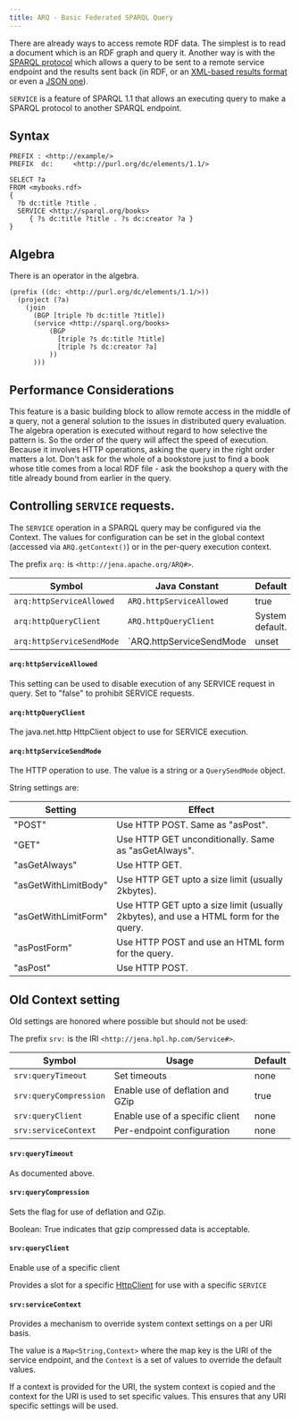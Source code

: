 ```yaml
---
title: ARQ - Basic Federated SPARQL Query
---
```


There are already ways to access remote RDF data. The simplest is
to read a document which is an RDF graph and query it. Another way
is with the
[SPARQL protocol](http://www.w3.org/TR/rdf-sparql-protocol/) which
allows a query to be sent to a remote service endpoint and the
results sent back (in RDF, or an
[XML-based results format](http://www.w3.org/TR/rdf-sparql-XMLres/)
or even a [JSON one](http://www.w3.org/TR/rdf-sparql-json-res/)).

`SERVICE` is a feature of SPARQL 1.1 that allows an executing query
to make a SPARQL protocol to another SPARQL endpoint.

## Syntax

```sparql
PREFIX : <http://example/>
PREFIX  dc:     <http://purl.org/dc/elements/1.1/>

SELECT ?a
FROM <mybooks.rdf>
{
  ?b dc:title ?title .
  SERVICE <http://sparql.org/books>
     { ?s dc:title ?title . ?s dc:creator ?a }
}
```

## Algebra

There is an operator in the algebra.

```sparql
(prefix ((dc: <http://purl.org/dc/elements/1.1/>))
  (project (?a)
    (join
      (BGP [triple ?b dc:title ?title])
      (service <http://sparql.org/books>
          (BGP
            [triple ?s dc:title ?title]
            [triple ?s dc:creator ?a]
          ))
      )))
```

## Performance Considerations

This feature is a basic building block to allow remote access in
the middle of a query, not a general solution to the issues in
distributed query evaluation. The algebra operation is executed
without regard to how selective the pattern is. So the order of the
query will affect the speed of execution. Because it involves HTTP
operations, asking the query in the right order matters a lot.
Don't ask for the whole of a bookstore just to find a book whose
title comes from a local RDF file - ask the bookshop a query with
the title already bound from earlier in the query.

## Controlling `SERVICE` requests.

The `SERVICE` operation in a SPARQL query may be configured via the Context. 
The values for configuration can be set in the global context (accessed via 
`ARQ.getContext()`) or in the per-query execution context.

The prefix `arq:` is `<http://jena.apache.org/ARQ#>`.

Symbol | Java Constant | Default
------ | ------------- | -------
`arq:httpServiceAllowed`  | `ARQ.httpServiceAllowed` | true
`arq:httpQueryClient`     | `ARQ.httpQueryClient`    | System default.
`arq:httpServiceSendMode` | `ARQ.httpServiceSendMode | unset

#### `arq:httpServiceAllowed`

This setting can be used to disable execution of any SERVICE request in query. 
Set to "false" to prohibit SERVICE requests.

#### `arq:httpQueryClient`

The java.net.http HttpClient object to use for SERVICE execution.

#### `arq:httpServiceSendMode`

The HTTP operation to use. The value is a string or a `QuerySendMode` object.

String settings are:

Setting | Effect
------- | ------
"POST"               | Use HTTP POST. Same as "asPost".
"GET"                | Use HTTP GET unconditionally. Same as "asGetAlways".
"asGetAlways"        | Use HTTP GET.
"asGetWithLimitBody" | Use HTTP GET upto a size limit (usually 2kbytes).
"asGetWithLimitForm" | Use HTTP GET upto a size limit (usually 2kbytes), and use a HTML form for the query.
"asPostForm"         | Use HTTP POST and use an HTML form for the query.
"asPost"             | Use HTTP POST.


## Old Context setting

Old settings are honored where possible but should not be used:

The prefix  `srv:` is the IRI `<http://jena.hpl.hp.com/Service#>`.


Symbol | Usage | Default
------ | ----- | -------
`srv:queryTimeout` | Set timeouts | none
`srv:queryCompression` | Enable use of deflation and GZip | true
`srv:queryClient` | Enable use of a specific client | none
`srv:serviceContext` | Per-endpoint configuration | none

#### `srv:queryTimeout`

As documented above.

#### `srv:queryCompression`

Sets the flag for use of deflation and GZip.

Boolean: True indicates that gzip compressed data is acceptable.

#### `srv:queryClient`

Enable use of a specific client

Provides a slot for a specific [HttpClient][1] for use with a specific `SERVICE`

#### `srv:serviceContext`

Provides a mechanism to override system context settings on a per URI basis.

The value is a `Map<String,Context>` where the map key is the URI of the service endpoint, and the `Context` is a set of values to override the default values.

If a context is provided for the URI, the system context is copied and the
context for the URI is used to set specific values.  This ensures that any URI
specific settings will be used.

[1]: https://hc.apache.org/httpcomponents-client-ga/httpclient/apidocs/org/apache/http/client/HttpClient.html
